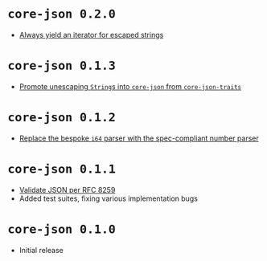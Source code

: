 # `core-json 0.2.0`

- [Always yield an iterator for escaped strings](https://github.com/core-json/core-json/commit/2841de13ebdb890aae9e7f4b01ef2326a4022cfc)

# `core-json 0.1.3`

- [Promote unescaping `String`s into `core-json` from `core-json-traits`](https://github.com/core-json/core-json/commit/39eb82f38f62e2829f50201d6169a79d7d596218)

# `core-json 0.1.2`

- [Replace the bespoke `i64` parser with the spec-compliant number parser](https://github.com/core-json/core-json/commit/0425a7c44a777881995af9576e06c27b660dd971)

# `core-json 0.1.1`

- [Validate JSON per RFC 8259](https://github.com/core-json/core-json/commit/80744ef91c96235dc0b648d4bb7699e21b87b0b0)
- Added test suites, fixing various implementation bugs

# `core-json 0.1.0`

- Initial release
